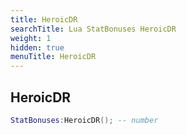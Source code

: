 ```yaml
---
title: HeroicDR
searchTitle: Lua StatBonuses HeroicDR
weight: 1
hidden: true
menuTitle: HeroicDR
---
```

## HeroicDR
```lua
StatBonuses:HeroicDR(); -- number
```